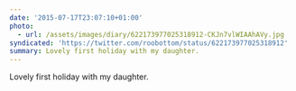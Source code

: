 ```yaml
---
date: '2015-07-17T23:07:10+01:00'
photo:
  - url: /assets/images/diary/622173977025318912-CKJn7vlWIAAhAVy.jpg
syndicated: 'https://twitter.com/roobottom/status/622173977025318912'
summary: Lovely first holiday with my daughter.
---
```

Lovely first holiday with my daughter. 
